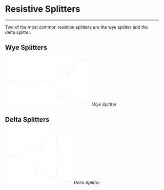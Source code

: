 # Resistive Splitters

---

Two of the most common resistive splitters are the wye splitter and the
delta splitter.

## Wye Splitters

![Wye Splitter](./Images/Wye.png)
*Wye Splitter*

## Delta Splitters

![Delta Attenuator](./Images/Delta.png)
*Delta Splitter*